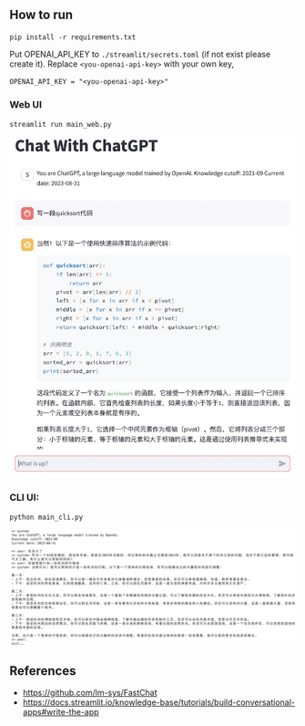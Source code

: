 ## How to run

```
pip install -r requirements.txt
```

Put OPENAI_API_KEY to `./streamlit/secrets.toml` (if not exist please create it). Replace `<you-openai-api-key>` with your own key,
```
OPENAI_API_KEY = "<you-openai-api-key>"
```

### Web UI
```
streamlit run main_web.py
```
![web_exmaple](./assets/web_example.jpg)

### CLI UI:

```
python main_cli.py
```

![cli_exmaple](./assets/cli_exmaple.jpg)

## References

- https://github.com/lm-sys/FastChat
- https://docs.streamlit.io/knowledge-base/tutorials/build-conversational-apps#write-the-app
